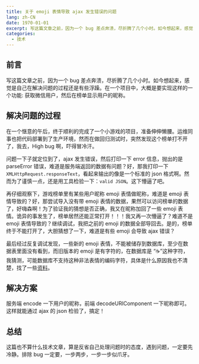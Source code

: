 ```yaml
---
title: 关于 emoji 表情导致 ajax 发生错误的问题
lang: zh-CN
date: 1970-01-01
excerpt: 写这篇文章之前，因为一个 bug 差点奔溃，尽折腾了几个小时。如今想起来，感觉是自己对待问题有些浮躁了。项目中，大概是这样的一个功能：获取微信用户，然后在榜单显示用户的昵称。
categories:
  - 技术
---
```


## 前言

写这篇文章之前，因为一个 bug 差点奔溃，尽折腾了几个小时。如今想起来，感觉是自己在解决问题的过程还是有些浮躁。在一个项目中，大概是要实现这样的一个功能: 获取微信用户，然后在榜单显示用户的昵称。

## 解决问题的过程

在一个惬意的午后，终于顺利的完成了一个小游戏的项目，准备伸伸懒腰。运维同事也把代码部署到了生产环境，然而在做回归测试时，突然发现这个榜单打不开了，我去，High bug 啊，吓得冒冷汗。

问题一下子就定位到了，ajax 发生错误，然后打印一下 error 信息，抛出的是 parseError 错误，难道是服务端返回的数据有问题？好，那我打印一下`XMLHttpRequest.responseText`，看起来输出的像是一个标准的 json 格式啊。然而为了谨慎一点，还是用工具检验一下：`valid JSON`。这下懵逼了吧。

再仔细观察下，游戏榜单里有某些用户昵称 emoji 表情做昵称，难道是 emoji 表情导致的？好，那尝试导入没有带 emoji 表情的数据，果然可以访问榜单的数据了，好嗨森啊！为了验证我的猜想是否正确，我又在昵称加回了一些 emoji 表情。诡异的事发生了，榜单居然还能正常打开！！！我又再一次懵逼了？难道不是 emoji 表情导致的？继续调试，我把之前的 emoji 的数据全部导回去。是的，榜单终于不能打开了，大胆猜想了一下，难道是有些 emoji 会导致 ajax 错误？

最后经过反复调试发现，一些新的 emoji 表情，不能被储存到数据库，至少在数据表里面没有看到，而旧版本的 emoji 是有字符的，在数据库是 “☕”这种字符，我猜测，可能数据库不支持这种非法表情的编码字符，具体是什么原因我也不清楚，找了一些[资料](https://www.v2ex.com/t/137724)。

## 解决方案

服务端 encode 一下用户的昵称，前端 decodeURIComponent 一下昵称即可。这样就能通过 ajax 的 json 检验了，搞定！

## 总结

这篇也不算什么技术文章，算是反省自己处理问题时的态度，遇到问题，一定要先冷静。排除 bug 一定要，一步两步，一步一步似爪牙。
